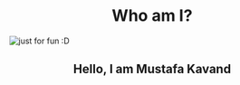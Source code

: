 <h1 align="center">Who am I?</h1>

<img src="https://user-images.githubusercontent.com/111739753/188306197-980bd2b7-109e-4588-a968-04b33e7dc993.svg" alt="just for fun :D">

<h2 align="center">Hello, I am Mustafa Kavand</h2>

